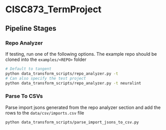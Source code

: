 # CISC873_TermProject

## Pipeline Stages

### Repo Analyzer

If testing, run one of the following options. The example repo should be cloned into the `examples/<REPO>` folder

```bash
# Default to tangent
python data_transform_scripts/repo_analyzer.py -t
# Can also specify the test project
python data_transform_scripts/repo_analyzer.py -t neuralint
```

### Parse To CSVs

Parse import jsons generated from the repo analyzer section and add the rows to the `data/csv/imports.csv` file

```bash
python data_transform_scripts/parse_import_jsons_to_csv.py
```
